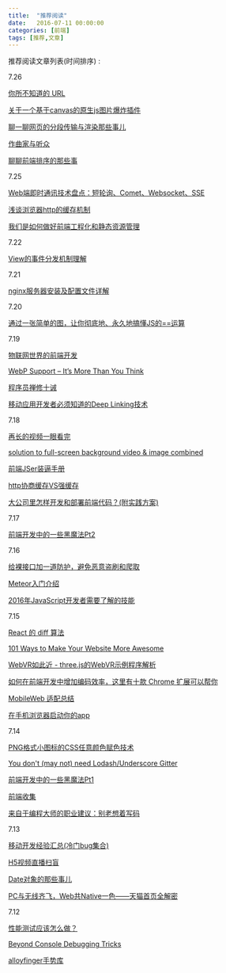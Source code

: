 ```yaml
---
title:  "推荐阅读"
date:   2016-07-11 00:00:00
categories: [前端]
tags: [推荐,文章]
---
```


推荐阅读文章列表(时间排序) :

7.26

[你所不知道的 URL](https://segmentfault.com/a/1190000006063123)

[关于一个基于canvas的原生js图片爆炸插件](http://bupt-hjm.github.io/2016/07/10/boom/)

[聊一聊网页的分段传输与渲染那些事儿](https://segmentfault.com/a/1190000005989601)

[作曲家与听众](http://efe.baidu.com/blog/composers-and-audiences/)

[聊聊前端排序的那些事](http://efe.baidu.com/blog/talk-about-sort-in-front-end/)

7.25

[Web端即时通讯技术盘点：短轮询、Comet、Websocket、SSE](http://mp.weixin.qq.com/s?__biz=MzI0ODA2ODU2NQ==&mid=2651129757&idx=1&sn=172a6a7dd481f83108bea46fc0283707#rd)

[浅谈浏览器http的缓存机制](http://www.cnblogs.com/vajoy/p/5341664.html)

[我们是如何做好前端工程化和静态资源管理](https://mp.weixin.qq.com/s?__biz=MzIxMzExMjYwOQ==&mid=2651890600&idx=1&sn=19b9ae0fc7d547a19914b90f1f04d479&key=8dcebf9e179c9f3a76c0e45d26aa4851e45437ef16d5cbbb8bdcc3598218e94dc0d4760809705abe987151c39d45f4c3&ascene=0&uin=MzAwODQwMzU1&devicetype=iMac+MacBookAir7%2C2+OSX+OSX+10.11.3+build(15D21)&version=11020201&pass_ticket=WVkWe6W2%2BC1v9xv%2FfxaVFLOLcTna2QKwRkTY7orOnfBEIwQ%2FyvU9kyfnmy5PcvBe)

7.22

[View的事件分发机制理解](http://hjxandhmr.github.io/2016/07/23/Android-ViewDispatchEvent/)

7.21

[nginx服务器安装及配置文件详解](https://segmentfault.com/a/1190000002797601)

7.20

[通过一张简单的图，让你彻底地、永久地搞懂JS的==运算](https://zhuanlan.zhihu.com/p/21650547)

7.19

[物联网世界的前端开发](http://www.zcfy.cc/article/front-end-development-in-an-internet-of-things-world-843.html)

[WebP Support – It’s More Than You Think](https://optimus.keycdn.com/support/webp-support/)

[程序员禅修十诫](http://mp.weixin.qq.com/s?__biz=MzAwNDc0MTUxMw==&mid=2649639215&idx=1&sn=12b252e75aa3811c46c7fbf23cefd246)

[移动应用开发者必须知道的Deep Linking技术](https://zhuanlan.zhihu.com/p/21556876)

7.18

[再长的视频一眼看完](http://gold.xitu.io/post/5779d9bd6be3ff006a1ab5f4?utm_source=gold_browser_extension)

[solution to full-screen background video & image combined](https://github.com/dvLden/Vidage)

[前端JSer装逼手册](https://segmentfault.com/a/1190000005987011)

[http协商缓存VS强缓存](http://www.cnblogs.com/wonyun/p/5524617.html)

[大公司里怎样开发和部署前端代码？(附实践方案)](http://www.jianshu.com/p/35e20bb361d0#)

7.17

[前端开发中的一些黑魔法Pt2](http://www.w3cplus.com/css/dirty-tricks-dark-corners-front-end-pt2.html)

7.16

[给裸接口加一道防护，避免恶意盗刷和爬取](http://div.io/topic/1747)

[Meteor入门介绍](http://div.io/topic/981)

[2016年JavaScript开发者需要了解的技能](http://www.zcfy.cc/article/619)

7.15

[React 的 diff 算法](https://segmentfault.com/a/1190000000606216)

[101 Ways to Make Your Website More Awesome](https://github.com/xitu/gold-miner/blob/master/TODO/101-ways-to-make-your-website-more-awesome.md)

[WebVR如此近 - three.js的WebVR示例程序解析](https://zhuanlan.zhihu.com/p/21556998?refer=sayfe)

[如何在前端开发中增加编码效率，这里有十款 Chrome 扩展可以帮你](http://www.w3ctech.com/topic/1836)

[MobileWeb 适配总结](http://www.w3ctech.com/topic/979)

[在手机浏览器启动你的app](http://www.w3ctech.com/topic/287)

7.14

[PNG格式小图标的CSS任意颜色赋色技术](http://www.zhangxinxu.com/wordpress/2016/06/png-icon-change-color-by-css/)

[You don't (may not) need Lodash/Underscore Gitter](https://github.com/cht8687/You-Dont-Need-Lodash-Underscore?utm_campaign=CodeTengu&utm_medium=web&utm_source=CodeTengu_51)

[前端开发中的一些黑魔法Pt1](http://www.w3cplus.com/css/dirty-tricks-dark-corners-front-end-pt1.html)

[前端收集](https://github.com/foru17/front-end-collect)

[来自于编程大师的职业建议：别老想着写码](http://www.zcfy.cc/article/don-039-t-just-code-career-advice-from-the-programming-masters-javaworld-668.html)

7.13

[移动开发经验汇总(冷门bug集合)](https://github.com/imweb/mobile)

[H5视频直播扫盲](http://www.alloyteam.com/2016/05/h5-camera-literacy/)

[Date对象的那些事儿](http://www.alloyteam.com/2016/05/date-object/)

[PC与无线齐飞，Web共Native一色——天猫首页全解密](http://mp.weixin.qq.com/s?__biz=MzA4MjA0MTc4NQ==&mid=504090077&idx=1&sn=a35b791e51286f7048c2155f7c888c6d#rd)

7.12

[性能测试应该怎么做？](http://coolshell.cn/articles/17381.html)

[Beyond Console Debugging Tricks](https://medium.com/outsystems-experts/beyond-console-debugging-tricks-f7d0d7f5df4#.vwo17tm9f)

[alloyfinger手势库](http://www.alloyteam.com/2016/05/super-small-web-gesture-library-alloyfinger-released/)

